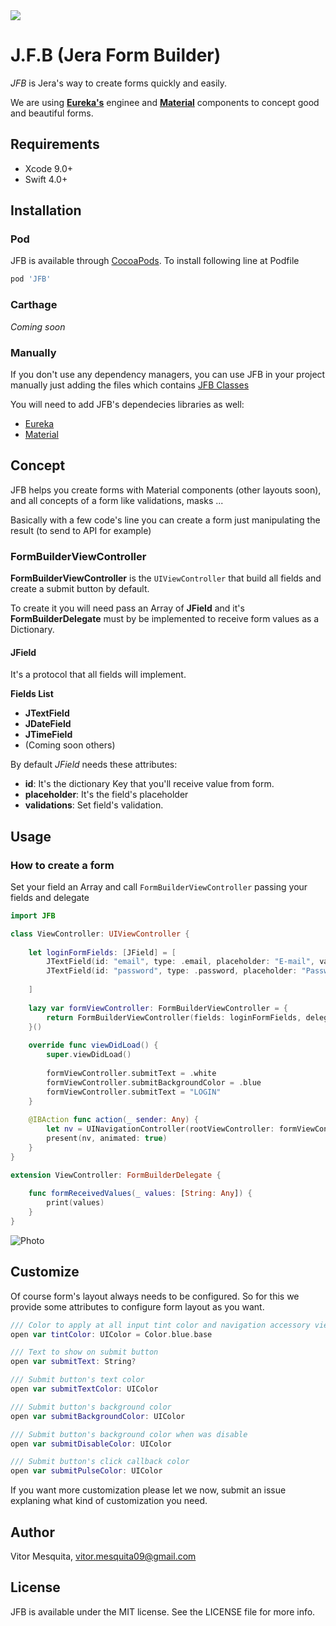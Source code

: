 <img src="https://github.com/vitormesquita/JFB/blob/develop/Assets/img_logo_jera1.png">

# J.F.B (Jera Form Builder)

*JFB* is Jera's way to create forms quickly and easily. 

We are using [**Eureka's**](https://github.com/xmartlabs/Eureka) enginee and [**Material**](https://github.com/CosmicMind/Material) components to concept good and beautiful forms.

## Requirements 

- Xcode 9.0+
- Swift 4.0+

## Installation

### Pod

JFB is available through [CocoaPods](http://cocoapods.org). To install following line at Podfile

```ruby
pod 'JFB'
```

### Carthage

*Coming soon*

### Manually

If you don't use any dependency managers, you can use JFB in your project manually just adding the files which contains [JFB Classes](https://github.com/vitormesquita/JFB/tree/master/Source)

You will need to add JFB's dependecies libraries as well:

- [Eureka](https://github.com/xmartlabs/Eureka)
- [Material](https://github.com/CosmicMind/Material)

## Concept

JFB helps you create forms with Material components (other layouts soon), and all concepts of a form like validations, masks ...

<!--We are using Eureka enginee, don't need to know about it, but if you want I think that it's a great knowledge.-->

Basically with a few code's line you can create a form just manipulating the result (to send to API for example)

### FormBuilderViewController

**FormBuilderViewController** is the `UIViewController` that build all fields and create a submit button by default.

To create it you will need pass an Array of **JField** and it's **FormBuilderDelegate** must by be implemented to receive form values as a Dictionary.

#### JField 

It's a protocol that all fields will implement.

**Fields List**

- **JTextField**
- **JDateField**
- **JTimeField**
- (Coming soon others)

By default *JField* needs these attributes:

- **id**: It's the dictionary Key that you'll receive value from form.
- **placeholder**: It's the field's placeholder
- **validations**: Set field's validation.  

## Usage

### How to create a form 

Set your field an Array and call `FormBuilderViewController` passing your fields and delegate

```swift
import JFB

class ViewController: UIViewController {
	
	let loginFormFields: [JField] = [
        JTextField(id: "email", type: .email, placeholder: "E-mail", validations: [.required, .email]),
        JTextField(id: "password", type: .password, placeholder: "Password", validations: [.required,
                                                                                        .minLength(6)])
    ]
    
    lazy var formViewController: FormBuilderViewController = { 
    	return FormBuilderViewController(fields: loginFormFields, delegate: self) 
    }()
    
    override func viewDidLoad() {
        super.viewDidLoad()
    
    	formViewController.submitText = .white
    	formViewController.submitBackgroundColor = .blue
        formViewController.submitText = "LOGIN"
    }
        
    @IBAction func action(_ sender: Any) {
        let nv = UINavigationController(rootViewController: formViewController)
        present(nv, animated: true)
    }
}

extension ViewController: FormBuilderDelegate {
    
    func formReceivedValues(_ values: [String: Any]) {
        print(values)
    }
}
```
![Photo](https://github.com/vitormesquita/JFB/blob/develop/Assets/example_1.gif)

## Customize

Of course form's layout always needs to be configured. So for this we provide some attributes to configure form layout as you want.

```swift
/// Color to apply at all input tint color and navigation accessory view
open var tintColor: UIColor = Color.blue.base

/// Text to show on submit button
open var submitText: String?

/// Submit button's text color
open var submitTextColor: UIColor

/// Submit button's background color
open var submitBackgroundColor: UIColor

/// Submit button's background color when was disable
open var submitDisableColor: UIColor

/// Submit button's click callback color
open var submitPulseColor: UIColor
```

If you want more customization please let we now, submit an issue explaning what kind of customization you need.

## Author

Vitor Mesquita, vitor.mesquita09@gmail.com

## License

JFB is available under the MIT license. See the LICENSE file for more info.